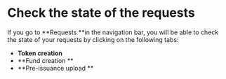 

# Check the state of the requests

If you go to **Requests **in the navigation bar, you will be able to check the state of your requests by clicking on the following tabs:



*   **Token creation** 
*   **Fund creation **
*   **Pre-issuance upload **